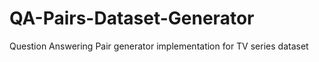 # QA-Pairs-Dataset-Generator
Question Answering Pair generator implementation for TV series dataset

